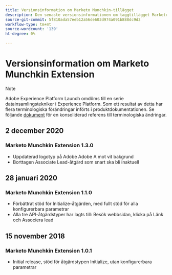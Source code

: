 ```yaml
---
title: Versionsinformation om Marketo Munchkin-tillägget
description: Den senaste versionsinformationen om taggtillägget Marketo Munchkin i Adobe Experience Platform.
source-git-commit: 5f810ada57eeb12a56de603d974a091b888dc9d2
workflow-type: tm+mt
source-wordcount: '139'
ht-degree: 0%

---
```


# Versionsinformation om Marketo Munchkin Extension

>[!NOTE]
>
>Adobe Experience Platform Launch omdöms till en serie datainsamlingstekniker i Experience Platform. Som ett resultat av detta har flera terminologiska förändringar införts i produktdokumentationen. Se följande [dokument](../../../term-updates.md) för en konsoliderad referens till terminologiska ändringar.

## 2 december 2020

### Marketo Munchkin Extension 1.3.0

* Uppdaterad logotyp på Adobe Adobe A mot vit bakgrund
* Borttagen Associate Lead-åtgärd som snart ska bli inaktuell

## 28 januari 2020

### Marketo Munchkin Extension 1.1.0

* Förbättrat stöd för Initialize-åtgärden, med fullt stöd för alla konfigurerbara parametrar
* Alla tre API-åtgärdstyper har lagts till: Besök webbsidan, klicka på Länk och Associera lead

## 15 november 2018

### Marketo Munchkin Extension 1.0.1

* Initial release, stöd för åtgärdstypen Initialize, utan konfigurerbara parametrar
